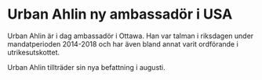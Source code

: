 # Urban Ahlin ny ambassadör i USA

Urban Ahlin är i dag ambassadör i Ottawa. Han var talman i riksdagen under mandatperioden 2014-2018 och har även bland annat varit ordförande i utrikesutskottet.

Urban Ahlin tillträder sin nya befattning i augusti.
